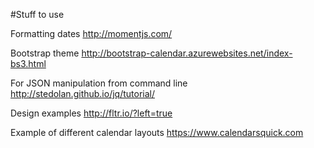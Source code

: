#Stuff to use

Formatting dates
    http://momentjs.com/
    
Bootstrap theme
    http://bootstrap-calendar.azurewebsites.net/index-bs3.html 

For JSON manipulation from command line
    http://stedolan.github.io/jq/tutorial/

Design examples
    http://fltr.io/?left=true

Example of different calendar layouts
    https://www.calendarsquick.com
